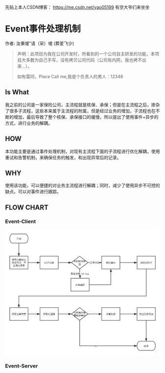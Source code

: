 

先贴上本人CSDN博客： https://me.csdn.net/yao05199  有空大爷们来坐坐



# Event事件处理机制

作者: 汝果嗳″请（罙）嗳  (葬爱飞少)



> 声明：此项目为我在公司开发时，所看到的一个公司自主研发的功能，本项目大多数为自己手写，没有拷贝公司代码（公司有内网，我也拷不出来...）。
>
> 如有雷同，Place Call me,我是个负责人的男人：12348

## Is What

​	我之前的公司是一家保险公司，主流程就是核保、承保；但是在主流程之后，掺杂了很多子流程，这些本来属于主流程的附属，但是经过业务的增加，子流程也在不断的增加，最后导致了整个核保、承保接口的缓慢，所以提出了使用事件+异步的方式，进行业务的解耦。

## HOW

​	本功能主要是通过事件处理机制，对现有主流程下面的子流程进行优化解耦，使用重试和告警机制，来确保任务的触发，和出现异常后的记录。

## WHY

​	使用该功能，可以便捷的对业务主流程进行解耦；同时，减少了使用异步不可控的缺点。可以对事件进行跟踪。



## FLOW CHART

### Event-Client

![Event-Client](image/flowChart/event-client.png)

### Event-Server

